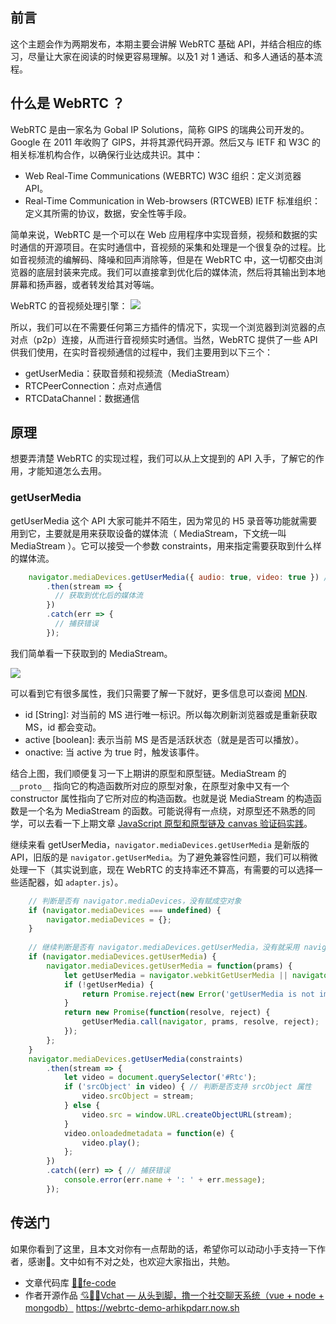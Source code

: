 ## 前言
  这个主题会作为两期发布，本期主要会讲解 WebRTC 基础 API，并结合相应的练习，尽量让大家在阅读的时候更容易理解。以及1 对 1 通话、和多人通话的基本流程。
  
  
## 什么是 WebRTC ？
  WebRTC 是由一家名为 Gobal IP Solutions，简称 GIPS 的瑞典公司开发的。Google 在 2011 年收购了 GIPS，并将其源代码开源。然后又与 IETF 和 W3C 的相关标准机构合作，以确保行业达成共识。其中：
  * Web Real-Time Communications (WEBRTC) W3C 组织：定义浏览器 API。
  * Real-Time Communication in Web-browsers (RTCWEB) IETF 标准组织：定义其所需的协议，数据，安全性等手段。
  
  简单来说，WebRTC 是一个可以在 Web 应用程序中实现音频，视频和数据的实时通信的开源项目。在实时通信中，音视频的采集和处理是一个很复杂的过程。比如音视频流的编解码、降噪和回声消除等，但是在 WebRTC 中，这一切都交由浏览器的底层封装来完成。我们可以直接拿到优化后的媒体流，然后将其输出到本地屏幕和扬声器，或者转发给其对等端。
  
  WebRTC 的音视频处理引擎：
![](https://user-gold-cdn.xitu.io/2019/3/13/16976878d1a2966c?w=616&h=456&f=png&s=12950)
  
  所以，我们可以在不需要任何第三方插件的情况下，实现一个浏览器到浏览器的点对点（p2p）连接，从而进行音视频实时通信。当然，WebRTC 提供了一些 API 供我们使用，在实时音视频通信的过程中，我们主要用到以下三个：
   * getUserMedia：获取音频和视频流（MediaStream）
   * RTCPeerConnection：点对点通信
   * RTCDataChannel：数据通信
  
## 原理
  想要弄清楚 WebRTC 的实现过程，我们可以从上文提到的 API 入手，了解它的作用，才能知道怎么去用。
### getUserMedia
  getUserMedia 这个 API 大家可能并不陌生，因为常见的 H5 录音等功能就需要用到它，主要就是用来获取设备的媒体流（ MediaStream，下文统一叫 MediaStream ）。它可以接受一个参数 constraints，用来指定需要获取到什么样的媒体流。
``` javascript
    navigator.mediaDevices.getUserMedia({ audio: true, video: true }) // 表示需要同时获取到音频和视频
        .then(stream => {
          // 获取到优化后的媒体流
        })
        .catch(err => {
          // 捕获错误
        });
```
  我们简单看一下获取到的 MediaStream。
  
![](https://user-gold-cdn.xitu.io/2019/3/14/1697afbf32a4ec6f?w=320&h=457&f=png&s=73734)

  可以看到它有很多属性，我们只需要了解一下就好，更多信息可以查阅 [MDN](https://developer.mozilla.org/zh-CN/docs/Web/API/MediaStream).
  * id [String]: 对当前的 MS 进行唯一标识。所以每次刷新浏览器或是重新获取 MS，id 都会变动。
  * active [boolean]: 表示当前 MS 是否是活跃状态（就是是否可以播放）。
  * onactive: 当 active 为 true 时，触发该事件。
  
  结合上图，我们顺便复习一下上期讲的原型和原型链。MediaStream 的 `__proto__` 指向它的构造函数所对应的原型对象，在原型对象中又有一个 constructor 属性指向了它所对应的构造函数。也就是说 MediaStream 的构造函数是一个名为 MediaStream 的函数。可能说得有一点绕，对原型还不熟悉的同学，可以去看一下上期文章 [JavaScript 原型和原型链及 canvas 验证码实践](https://juejin.im/post/5c7b524ee51d453ee81877a7)。
  
  继续来看 getUserMedia，`navigator.mediaDevices.getUserMedia` 是新版的 API，旧版的是 `navigator.getUserMedia`。为了避免兼容性问题，我们可以稍微处理一下（其实说到底，现在 WebRTC 的支持率还不算高，有需要的可以选择一些适配器，如 `adapter.js`）。
``` javascript
    // 判断是否有 navigator.mediaDevices，没有赋成空对象
    if (navigator.mediaDevices === undefined) {
        navigator.mediaDevices = {};
    }
    
    // 继续判断是否有 navigator.mediaDevices.getUserMedia，没有就采用 navigator.getUserMedia
    if (navigator.mediaDevices.getUserMedia) {
        navigator.mediaDevices.getUserMedia = function(prams) {
            let getUserMedia = navigator.webkitGetUserMedia || navigator.mozGetUserMedia; // 兼容获取
            if (!getUserMedia) {
                return Promise.reject(new Error('getUserMedia is not implemented in this browser'));
            }
            return new Promise(function(resolve, reject) {
                getUserMedia.call(navigator, prams, resolve, reject);
            });
        };
    }
    navigator.mediaDevices.getUserMedia(constraints)
        .then(stream => {
            let video = document.querySelector('#Rtc');
            if ('srcObject' in video) { // 判断是否支持 srcObject 属性
                video.srcObject = stream;
            } else {
                video.src = window.URL.createObjectURL(stream);
            }
            video.onloadedmetadata = function(e) {
                video.play();
            };
        })
        .catch((err) => { // 捕获错误
            console.error(err.name + ': ' + err.message);
        });
```
## 传送门
如果你看到了这里，且本文对你有一点帮助的话，希望你可以动动小手支持一下作者，感谢🍻。文中如有不对之处，也欢迎大家指出，共勉。
* 文章代码库 [🍹🍰fe-code](https://github.com/wuyawei/fe-code)
* 作者开源作品 [💘🍦🙈Vchat — 从头到脚，撸一个社交聊天系统（vue + node + mongodb）](https://github.com/wuyawei/Vchat)
https://webrtc-demo-arhikpdarr.now.sh